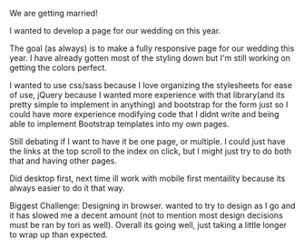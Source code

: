 We are getting married!

I wanted to develop a page for our wedding on this year. 

The goal (as always) is to make a fully responsive page for our wedding this year. 
I have already gotten most of the styling down but I'm still working on getting the colors perfect.

I wanted to use css/sass because I love organizing the stylesheets for ease of use, jQuery because I wanted more 
experience with that library(and its pretty simple to implement in anything) and bootstrap for the form just so I could
have more experience modifying code that I didnt write and being able to implement Bootstrap templates into my own pages.

Still debating if I want to have it be one page, or multiple. 
I could just have the links at the top scroll to the index on click, but I might just try to do both that and having other pages.

Did desktop first, next time ill work with mobile first mentaility because its always easier to do it that way.

Biggest Challenge:
Designing in browser. wanted to try to design as I go and it has slowed me a decent amount (not to mention most design 
decisions must be ran by tori as well). Overall its going well, just taking a little longer to wrap up than expected.


